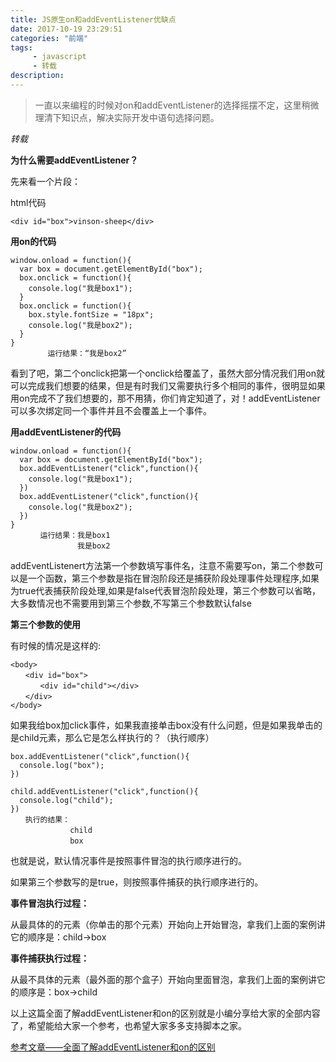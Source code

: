 ```yaml
---
title: JS原生on和addEventListener优缺点
date: 2017-10-19 23:29:51
categories: "前端"
tags:
     - javascript
     - 转载
description:
---
```


> 一直以来编程的时候对on和addEventListener的选择摇摆不定，这里稍微理清下知识点，解决实际开发中语句选择问题。
<!--more-->

*转载*

**为什么需要addEventListener？**

先来看一个片段：

html代码
```
<div id="box">vinson-sheep</div>
```
**用on的代码**
```
window.onload = function(){
  var box = document.getElementById("box");
  box.onclick = function(){
    console.log("我是box1");
  }
  box.onclick = function(){
    box.style.fontSize = "18px";
    console.log("我是box2");
  }
}
　　　　　运行结果：“我是box2”
```
看到了吧，第二个onclick把第一个onclick给覆盖了，虽然大部分情况我们用on就可以完成我们想要的结果，但是有时我们又需要执行多个相同的事件，很明显如果用on完成不了我们想要的，那不用猜，你们肯定知道了，对！addEventListener可以多次绑定同一个事件并且不会覆盖上一个事件。


**用addEventListener的代码**
```
window.onload = function(){
  var box = document.getElementById("box");
  box.addEventListener("click",function(){
    console.log("我是box1");
  })
  box.addEventListener("click",function(){
    console.log("我是box2");
  })
}
　　　　运行结果：我是box1
　　　　　　　　　我是box2
```
addEventListenert方法第一个参数填写事件名，注意不需要写on，第二个参数可以是一个函数，第三个参数是指在冒泡阶段还是捕获阶段处理事件处理程序,如果为true代表捕获阶段处理,如果是false代表冒泡阶段处理，第三个参数可以省略，大多数情况也不需要用到第三个参数,不写第三个参数默认false

**第三个参数的使用**

有时候的情况是这样的:
```
<body>
　　<div id="box">
　　　　<div id="child"></div>
　　</div>
</body>
```
如果我给box加click事件，如果我直接单击box没有什么问题，但是如果我单击的是child元素，那么它是怎么样执行的？（执行顺序）
```
box.addEventListener("click",function(){
  console.log("box");
})

child.addEventListener("click",function(){
  console.log("child");
})
　　执行的结果：
　　　　　　　　child
　　　　　　　　box
```
也就是说，默认情况事件是按照事件冒泡的执行顺序进行的。

如果第三个参数写的是true，则按照事件捕获的执行顺序进行的。

**事件冒泡执行过程：**

从最具体的的元素（你单击的那个元素）开始向上开始冒泡，拿我们上面的案例讲它的顺序是：child->box

**事件捕获执行过程：**

从最不具体的元素（最外面的那个盒子）开始向里面冒泡，拿我们上面的案例讲它的顺序是：box->child

以上这篇全面了解addEventListener和on的区别就是小编分享给大家的全部内容了，希望能给大家一个参考，也希望大家多多支持脚本之家。


[参考文章——全面了解addEventListener和on的区别](http://www.jb51.net/article/88570.htm)
